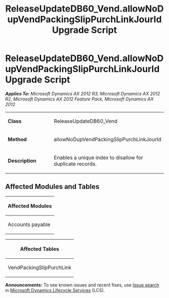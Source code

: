 ﻿---
title: ReleaseUpdateDB60_Vend.allowNoDupVendPackingSlipPurchLinkJourId Upgrade Script
TOCTitle: ReleaseUpdateDB60_Vend.allowNoDupVendPackingSlipPurchLinkJourId Upgrade Script
ms:assetid: af9d1036-c832-75ed-afd1-0409e3545237
ms:mtpsurl: https://msdn.microsoft.com/en-us/library/JJ686585(v=AX.60)
ms:contentKeyID: 49710539
ms.date: 05/18/2015
mtps_version: v=AX.60
---

# ReleaseUpdateDB60\_Vend.allowNoDupVendPackingSlipPurchLinkJourId Upgrade Script 


_**Applies To:** Microsoft Dynamics AX 2012 R3, Microsoft Dynamics AX 2012 R2, Microsoft Dynamics AX 2012 Feature Pack, Microsoft Dynamics AX 2012_

<table>
<colgroup>
<col style="width: 50%" />
<col style="width: 50%" />
</colgroup>
<tbody>
<tr class="odd">
<td><p><strong>Class</strong></p></td>
<td><p>ReleaseUpdateDB60_Vend</p></td>
</tr>
<tr class="even">
<td><p><strong>Method</strong></p></td>
<td><p>allowNoDupVendPackingSlipPurchLinkJourId</p></td>
</tr>
<tr class="odd">
<td><p><strong>Description</strong></p></td>
<td><p>Enables a unique index to disallow for duplicate records.</p></td>
</tr>
</tbody>
</table>


## Affected Modules and Tables

<table>
<colgroup>
<col style="width: 100%" />
</colgroup>
<thead>
<tr class="header">
<th><p>Affected Modules</p></th>
</tr>
</thead>
<tbody>
<tr class="odd">
<td><p>Accounts payable</p></td>
</tr>
</tbody>
</table>


<table>
<colgroup>
<col style="width: 100%" />
</colgroup>
<thead>
<tr class="header">
<th><p>Affected Tables</p></th>
</tr>
</thead>
<tbody>
<tr class="odd">
<td><p>VendPackingSlipPurchLink</p></td>
</tr>
</tbody>
</table>

  
**Announcements:** To see known issues and recent fixes, use [Issue search](http://go.microsoft.com/fwlink/?linkid=389258) in [Microsoft Dynamics Lifecycle Services](http://go.microsoft.com/fwlink/?linkid=306505) (LCS).


